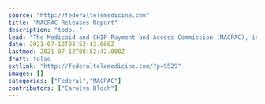 ```yaml
---
source: "http://federaltelemedicine.com"
title: "MACPAC Releases Report"
description: "todo.."
lead: "The Medicaid and CHIP Payment and Access Commission (MACPAC), in June 2021,released a report to Congress on Medicaid and CHIP. Chapter 4 looks at how EHRs can be used to strengthen clinical integration and improve patient care. According to the report, EHR adoption remains low among behavioral health providers. The Commission has previously commented on ..."
date: 2021-07-12T08:52:42.000Z
lastmod: 2021-07-12T08:52:42.000Z
draft: false
extlink: "http://federaltelemedicine.com/?p=9529"
images: []
categories: ["Federal","MACPAC"]
contributors: ["Carolyn Bloch"]
---
```

